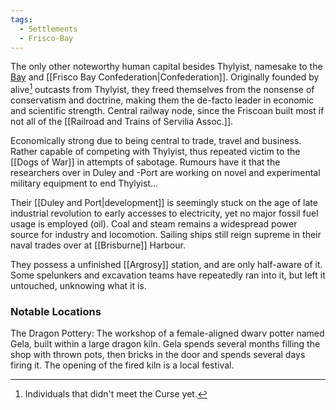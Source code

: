 ```yaml
---
tags:
  - Settlements
  - Frisco-Bay
---
```

The only other noteworthy human capital besides Thylyist, namesake to the [Bay](Frisco%20Bay) and [[Frisco Bay Confederation|Confederation]].
Originally founded by alive[^1] outcasts from Thylyist, they freed themselves from the nonsense of conservatism and doctrine, making them the de-facto leader in economic and scientific strength. 
Central railway node, since the Friscoan built most if not all of the [[Railroad and Trains of Servilia Assoc.]].

Economically strong due to being central to trade, travel and business. Rather capable of competing with Thylyist, thus repeated victim to the [[Dogs of War]] in attempts of sabotage. 
Rumours have it that the researchers over in Duley and -Port are working on novel and experimental military equipment to end Thylyist...

Their [[Duley and Port|development]] is seemingly stuck on the age of late industrial revolution to early accesses to electricity, yet no major fossil fuel usage is employed (oil). Coal and steam remains a widespread power source for industry and locomotion. 
Sailing ships still reign supreme in their naval trades over at [[Brisburne]] Harbour. 

They possess a unfinished [[Argrosy]] station, and are only half-aware of it. Some spelunkers and excavation teams have repeatedly ran into it, but left it untouched, unknowing what it is. 

### Notable Locations
 The Dragon Pottery: The workshop of a female-aligned dwarv potter named Gela, built within a large dragon kiln. Gela spends several months filling the shop with thrown pots, then bricks in the door and spends several days firing it. The opening of the fired kiln is a local festival.

[^1]: Individuals that didn't meet the Curse yet.